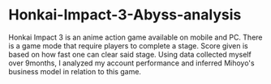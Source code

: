 # Honkai-Impact-3-Abyss-analysis
Honkai Impact 3 is an anime action game available on mobile and PC. There is a game mode that require players to complete a stage. Score given is based on how fast one can clear said stage. Using data collected myself over 9months, I analyzed my account performance and inferred Mihoyo's business model in relation to this game.
